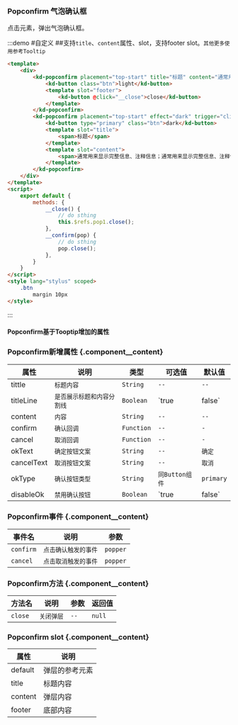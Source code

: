 ### Popconfirm 气泡确认框
点击元素，弹出气泡确认框。

:::demo #自定义  ##支持`title`、`content`属性、slot，支持footer slot。`其他更多使用参考Tooltip`

```html
<template>
    <div>
        <kd-popconfirm placement="top-start" title="标题" content="通常用来显示完整信息、注释信息；通常用来显示完整信息、注释信息；" ref="pop1">
            <kd-button class="btn">light</kd-button>
            <template slot="footer">
                <kd-button @click="__close">close</kd-button>
            </template>
        </kd-popconfirm>
        <kd-popconfirm placement="top-start" effect="dark" trigger="click" :confirm="__confirm">
            <kd-button type="primary" class="btn">dark</kd-button>
            <template slot="title">
                <span>标题</span>
            </template>
            <template slot="content">
                <span>通常用来显示完整信息、注释信息；通常用来显示完整信息、注释信息；</span>
            </template>
        </kd-popconfirm>
    </div>
</template>
<script>
    export default {
        methods: {
            __close() {
                // do sthing
                this.$refs.pop1.close();
            },
            __confirm(pop) {
                // do sthing
                pop.close();
            },
        }
    }
</script>
<style lang="stylus" scoped>
    .btn
        margin 10px
</style>
```

:::

#### Popconfirm基于Tooptip增加的属性

### Popconfirm新增属性 {.component__content}

| 属性      | 说明    | 类型      | 可选值       | 默认值   |
|---------- |-------- |---------- |-------------  |-------- |
| tittle    | `标题内容` | `String` | `--` | `--` |
| titleLine    | `是否展示标题和内容分割线` | `Boolean` | `true|false` | `true` |
| content    | `内容` | `String` | `--` | `--` |
| confirm    | `确认回调` | `Function` | `--` | `-` |
| cancel    | `取消回调` | `Function` | `--` | `-` |
| okText    | `确定按钮文案` | `String` | `--` | `确定` |
| cancelText    | `取消按钮文案` | `String` | `--` | `取消` |
| okType    | `确认按钮类型` | `String` | `同Button组件` | `primary` |
| disableOk    | `禁用确认按钮` | `Boolean` | `true|false` | `false` |

### Popconfirm事件 {.component__content}

| 事件名 | 说明               | 参数    |
| ----  | ------------------| ------- |
| `confirm` | `点击确认触发的事件` | `popper` |
| `cancel` | `点击取消触发的事件` | `popper` |

### Popconfirm方法 {.component__content}

| 方法名      | 说明    | 参数      | 返回值      |
|---------- |-------- |---------- |---------- |
| `close` | `关闭弹层` | `--` | `null` |

### Popconfirm slot {.component__content}

| 属性       | 说明           |
|---------- |--------        |
| default   | 弹层的参考元素   |
| title     | 标题内容        |
| content   | 弹层内容        |
| footer    | 底部内容        |
